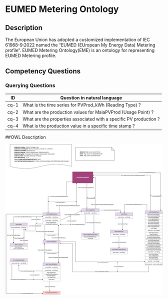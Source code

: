 # EUMED Metering Ontology 

## Description

The European Union has adopted a customized implementation of IEC 61968-9:2022 named the “EUMED (EUropean My Energy Data) Metering profile”. EUMED Metering Ontology(EME) is an ontology for representing EUMED Metering profile.


## Competency Questions
### Querying Questions
| ID | Question in natural language 
|---|---|
| cq-1 | What is the time series for PVProd_kWh (Reading Type) ? |  
| cq-2 | What are the production values for MaiaPVProd (Usage Point) ?     
| cq-3 | What are the properties associated with a specific PV production ?  
| cq-4 | What is the production value in a specific time stamp ?   | 

##OWL Description

![alt text](EMEOntology.png)
